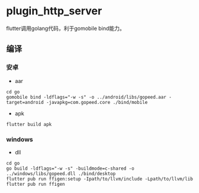 # plugin_http_server

flutter调用golang代码，利于gomobile bind能力。

## 编译

### 安卓
- aar

```
cd go
gomobile bind -ldflags="-w -s" -o ../android/libs/gopeed.aar -target=android -javapkg=com.gopeed.core ./bind/mobile
```

- apk

```
flutter build apk
```

### windows
- dll

```
cd go
go build -ldflags="-w -s" -buildmode=c-shared -o ../windows/libs/gopeed.dll ./bind/desktop
flutter pub run ffigen:setup -Ipath/to/llvm/include -Lpath/to/llvm/lib
flutter pub run ffigen
```

